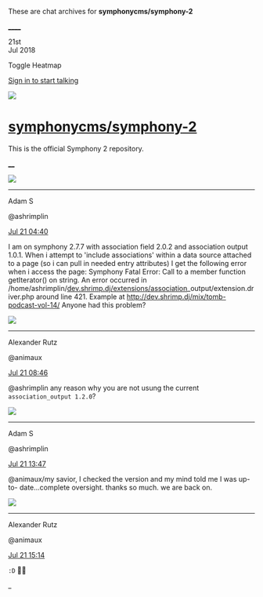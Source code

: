 These are chat archives for **symphonycms/symphony-2**

[__](/symphonycms/symphony-2/archives/2018/07/22)[__](/symphonycms/symphony-2/archives/2018/07/20)

21st  
Jul 2018

Toggle Heatmap

[Sign in to start talking](/login?action=login&button=archive-login)

![](https://avatars-02.gitter.im/group/iv/3/57542c45c43b8c601977197e?s=48)

#  [symphonycms/symphony-2](/symphonycms/symphony-2)

This is the official Symphony 2 repository.

[ __](/orgs/symphonycms/rooms "More symphonycms rooms")

![](https://avatars1.githubusercontent.com/u/12042051?v=4&s=30)

____

Adam S

@ashrimplin

[Jul 21
04:40](https://gitter.im/symphonycms/symphony-2?at=5b52b935f10ffa0b48a0c634)

I am on symphony 2.7.7 with association field 2.0.2 and association output
1.0.1. When i attempt to 'include associations' within a data source attached
to a page (so i can pull in needed entry attributes) I get the following error
when i access the page: Symphony Fatal Error: Call to a member function
getIterator() on string. An error occurred in
/home/ashrimplin/[dev.shrimp.dj/extensions/association](http://dev.shrimp.dj/extensions/association)_output/extension.driver.php
around line 421. Example at <http://dev.shrimp.dj/mix/tomb-podcast-vol-14/>
Anyone had this problem?

![](https://avatars2.githubusercontent.com/u/446874?v=4&s=30)

____

Alexander Rutz

@animaux

[Jul 21
08:46](https://gitter.im/symphonycms/symphony-2?at=5b52f2dec331e035520a2d64)

@ashrimplin any reason why you are not usung the current `association_output
1.2.0`?

![](https://avatars1.githubusercontent.com/u/12042051?v=4&s=30)

____

Adam S

@ashrimplin

[Jul 21
13:47](https://gitter.im/symphonycms/symphony-2?at=5b53397eee530e4aac8ad131)

@animaux/my savior, I checked the version and my mind told me I was up-to-
date...complete oversight. thanks so much. we are back on.

![](https://avatars2.githubusercontent.com/u/446874?v=4&s=30)

____

Alexander Rutz

@animaux

[Jul 21
15:14](https://gitter.im/symphonycms/symphony-2?at=5b534dbac331e035520af354)

`:D` 👍🏻

_

